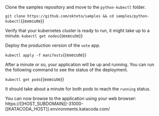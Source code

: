 Clone the samples repository and move to the `python-kubectl` folder. 

`git clone https://github.com/okteto/samples && cd samples/python-kubectl`{{execute}}

Verify that your kubernetes cluster is ready to run, it might take up to a minute. 
`kubectl get nodes`{{execute}}

Deploy the production version of the `vote` app.

`kubectl apply -f manifests`{{execute}}

After a minute or so, your application will be up and running. You can run the following command to see the status of the deployment.

`kubectl get pods`{{execute}}

It should take about a minute for both pods to reach the `running` status.

You can now browse to the application using your web browser: https://[[HOST_SUBDOMAIN]]-31000-[[KATACODA_HOST]].environments.katacoda.com/